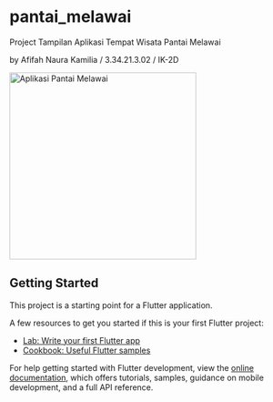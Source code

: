 # pantai_melawai

Project Tampilan Aplikasi Tempat Wisata Pantai Melawai

by Afifah Naura Kamilia / 3.34.21.3.02 / IK-2D

<img width="328" alt="Aplikasi Pantai Melawai" src="https://user-images.githubusercontent.com/56423411/199099788-0a7c7c0d-7633-47a6-8c11-8c028c257d8b.png">

## Getting Started

This project is a starting point for a Flutter application.

A few resources to get you started if this is your first Flutter project:

- [Lab: Write your first Flutter app](https://docs.flutter.dev/get-started/codelab)
- [Cookbook: Useful Flutter samples](https://docs.flutter.dev/cookbook)

For help getting started with Flutter development, view the
[online documentation](https://docs.flutter.dev/), which offers tutorials,
samples, guidance on mobile development, and a full API reference.
